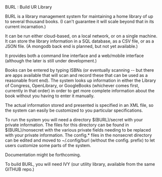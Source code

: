 BURL : Build UR Library

BURL is a library management system for maintaining a home library of up to several
thousand books.  (I can't guarantee it will scale beyond that in its current incarnation.)

It can be run either cloud-based, on a local network, or on a single machine.  It can
store the library information in a SQL database, as a CSV file, or as a JSON file.
(A mongodb back end is planned, but not yet available.)

It provides both a command line interface and a web/mobile interface (although the
later is still under development.)

Books can be entered by typing ISBNs (or eventually scanning -- but there are apps available
that will scan and record these that can be used as a reasonable front end).  The system
looks up information in either the Library of Congress, OpenLibrary, or GoogleBooks (whichever
comes first, currently in that order) in order to get more complete information about the
book without you having to enter it manually.

The actual information stored and presented is specified in an XML file, so the system
can easily be customized to you particular specifications.

To run the system you will need a directory $(BURL)/secret with your private information.
The files for this directory can be found in $(BURL)/nonsecret with the various private
fields needing to be replaced with your private information.  The config.* files in the
nonsecret directory can be edited and moved to ~/.config/burl (without the config. prefix)
to let users customize some parts of the system.

Documentation might be forthcoming.

To build BURL, you will need IVY (our utility library, available from the same GITHUB repo.)
